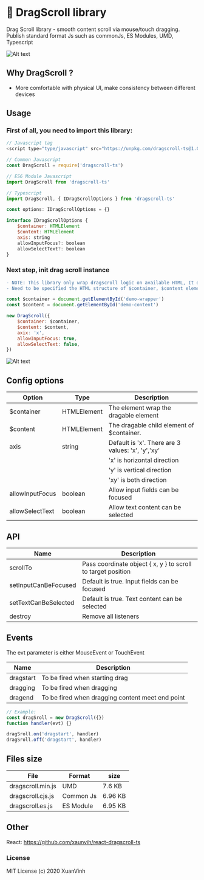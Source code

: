 # 🎉 DragScroll library

Drag Scroll library - smooth content scroll via mouse/touch dragging. Publish standard format Js such as commonJs, ES Modules, UMD, Typescript

![Alt text](https://vinhmx.me/dragscroll.gif?raw=true)

## Why DragScroll ?

- More comfortable with physical UI, make consistency between different devices 

## Usage

### First of all, you need to import this library:

```js
// Javascript tag
<script type="type/javascript" src="https://unpkg.com/dragscroll-ts@1.0.2/build/dragscroll.min.js"></script>
```

```js
// Common Javascript
const DragScroll = require('dragscroll-ts')
```

```js
// ES6 Module Javascript
import DragScroll from 'dragscroll-ts'
```

```js
// Typescript
import DragScroll, { IDragScrollOptions } from 'dragscroll-ts'

const options: IDragScrollOptions = {}

interface IDragScrollOptions {
    $container: HTMLElement
    $content: HTMLElement
    axis: string
    allowInputFocus?: boolean
    allowSelectText?: boolean
}
```

### Next step, init drag scroll instance

```diff
- NOTE: This library only wrap dragscroll logic on available HTML, It doesn't touch to stylesheet 😉
- Need to be specified the HTML structure of $container, $content elements. See picture below
```

```js
const $container = document.getElementById('demo-wrapper')
const $content = document.getElementById('demo-content')

new DragScroll({
    $container: $container,
    $content: $content,
    axix: 'x',
    allowInputFocus: true,
    allowSelectText: false,
})
```

![Alt text](https://vinhmx.me/illustration.png?raw=true)

## Config options

| Option          | Type        | Description                                       |
| --------------- | ----------- | ------------------------------------------------- |
| \$container     | HTMLElement | The element wrap the dragable element             |
| \$content       | HTMLElement | The dragable child element of \$container.        |
| axis            | string      | Default is 'x'. There are 3 values: 'x', 'y','xy' |
|                 |             | 'x' is horizontal direction                       |
|                 |             | 'y' is vertical direction                         |
|                 |             | 'xy' is both direction                            |
| allowInputFocus | boolean     | Allow input fields can be focused                 |
| allowSelectText | boolean     | Allow text content can be selected                |

## API

| Name                 | Description                                                  |
| -------------------- | ------------------------------------------------------------ |
| scrollTo             | Pass coordinate object { x, y } to scroll to target position |
| setInputCanBeFocused | Default is true. Input fields can be focused                 |
| setTextCanBeSelected | Default is true. Text content can be selected                |
| destroy              | Remove all listeners                                         |

## Events

The evt parameter is either MouseEvent or TouchEvent

| Name      | Description                      |
| --------- | -------------------------------- |
| dragstart | To be fired when starting drag   |
| dragging  | To be fired when dragging        |
| dragend   | To be fired when dragging content meet end point |

```js
// Example:
const dragSroll = new DragScroll({})
function handler(evt) {}

dragSroll.on('dragstart', handler)
dragSroll.off('dragstart', handler)
```

## Files size

| File              | Format    | size     |
| ----------------- | --------- | -------- |
| dragscroll.min.js | UMD       | 7.6 KB  |
| dragscroll.cjs.js | Common Js | 6.96 KB |
| dragscroll.es.js  | ES Module | 6.95 KB |

## Other

React: https://github.com/xaunvih/react-dragscroll-ts

### License

MIT License (c) 2020 XuanVinh
